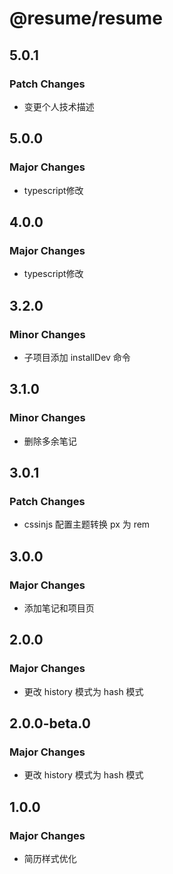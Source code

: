 # @resume/resume

## 5.0.1

### Patch Changes

- 变更个人技术描述

## 5.0.0

### Major Changes

- typescript修改

## 4.0.0

### Major Changes

- typescript修改

## 3.2.0

### Minor Changes

- 子项目添加 installDev 命令

## 3.1.0

### Minor Changes

- 删除多余笔记

## 3.0.1

### Patch Changes

- cssinjs 配置主题转换 px 为 rem

## 3.0.0

### Major Changes

- 添加笔记和项目页

## 2.0.0

### Major Changes

- 更改 history 模式为 hash 模式

## 2.0.0-beta.0

### Major Changes

- 更改 history 模式为 hash 模式

## 1.0.0

### Major Changes

- 简历样式优化
